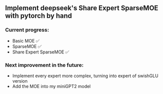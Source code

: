 ## Implement deepseek's Share Expert SparseMOE with pytorch by hand

### Current progress: 
- Basic MOE ✅
- SparseMOE ✅
- Share Expert SparseMOE ✅

### Next improvement in the future:
- Implement every expert more complex, turning into expert of swishGLU version
- Add the MOE into my miniGPT2 model
